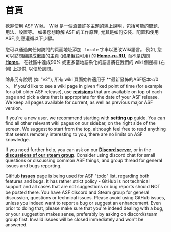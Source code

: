 # 首頁

歡迎使用 ASF Wiki。 Wiki 是一個涵蓋許多主題的線上說明，包括可能的問題、用法、設置等。 如果您想瞭解 ASF 的工作原理, 尤其是如何安裝、配置和使用 ASF, 則應遵循以下步驟。

您可以通過向任何訪問的頁面地址添加 `-locale` 字串以更改Wiki語言。 例如, 您可以訪問翻譯成俄語的主頁 (如果俄語可用) 的 **[Home-ru-RU](https://github.com/JustArchiNET/ArchiSteamFarm/wiki/Home-ru-RU)**, 而不是訪問 **[Home](https://github.com/JustArchiNET/ArchiSteamFarm/wiki/Home)**。 在社區中達成90% 或更多當地語系化的語言將在我們的 wiki 側邊欄 (右側) 上提供, 以便於訪問。

除非另有說明 (如 "v2"), 所有 wiki 頁面始終適用于 **最新發佈的ASF版本</0 >。 If you'd like to see a wiki page in given fixed point of time (for example for a bit older ASF release), use **[revisions](https://github.com/JustArchiNET/ArchiSteamFarm/wiki/_history)** that are available on top of each page and pick a date that is appropriate for the date of your ASF release. We keep all pages available for current, as well as previous major ASF version.</p> 

If you're a new user, we recommend starting with **[setting up](https://github.com/JustArchiNET/ArchiSteamFarm/wiki/Setting-up)** guide. You can find all other relevant wiki pages on our sidebar, on the right side of the screen. We suggest to start from the top, although feel free to read anything that seems remotely interesting to you, there are no limits on ASF knowledge.

If you need further help, you can ask on our **[Discord server](https://discord.gg/hSQgt8j)**, or in the **[discussions of our steam group](https://steamcommunity.com/groups/archiasf/discussions/1)**. Consider using discord chat for small questions or discussing common ASF things, and group thread for general issues and bugs reporting.

GitHub **[issues](https://github.com/JustArchiNET/ArchiSteamFarm/issues)** page is being used for ASF "todo" list, regarding both features and bugs. It has rather strict policy - GitHub is not technical support and all cases that are not suggestions or bug reports should NOT be posted there. You have ASF discord and Steam group for general discussion, questions or technical issues. Please avoid using GitHub issues, unless you indeed want to report a bug or suggest an enhancement. Even prior to doing that, please make sure that you're indeed dealing with a bug, or your suggestion makes sense, preferably by asking on discord/steam group first. Invalid issues will be closed immediately and won't be answered.